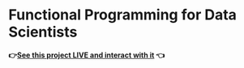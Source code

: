 # Functional Programming for Data Scientists

**👉[See this project LIVE and interact with it](https://notebooks.rmotr.com/santiagobasulto/functional-programming-for-data-scientists) 👈**
